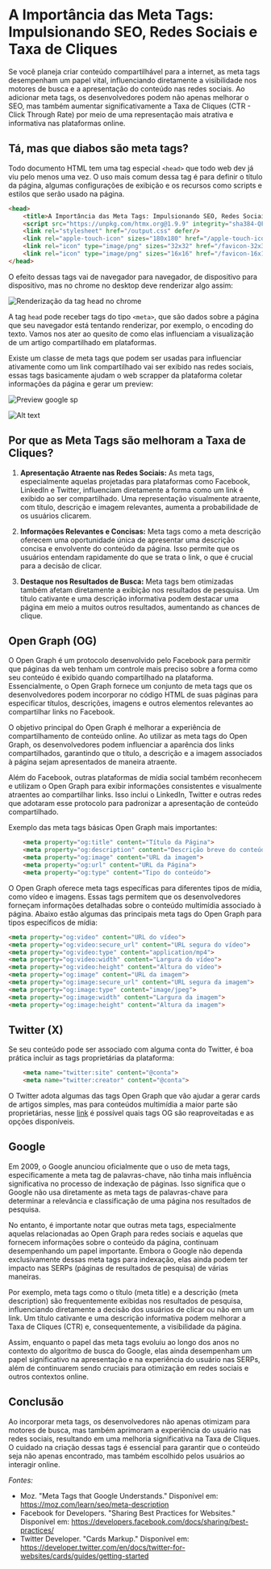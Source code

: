 # A Importância das Meta Tags: Impulsionando SEO, Redes Sociais e Taxa de Cliques

Se você planeja criar conteúdo compartilhável para a internet, as meta tags desempenham um papel vital, influenciando diretamente a visibilidade nos motores de busca e a apresentação do conteúdo nas redes sociais. Ao adicionar meta tags, os desenvolvedores podem não apenas melhorar o SEO, mas também aumentar significativamente a Taxa de Cliques (CTR - Click Through Rate) por meio de uma representação mais atrativa e informativa nas plataformas online.

## Tá, mas que diabos são meta tags?

Todo documento HTML tem uma tag especial ```<head>``` que todo web dev já viu pelo menos uma vez. O uso mais comum dessa tag é para definir o título da página, algumas configurações de exibição e os recursos como scripts e estilos que serão usado na página.

```html
<head>
    <title>A Importância das Meta Tags: Impulsionando SEO, Redes Sociais e Taxa de Cliques<title>
    <script src="https://unpkg.com/htmx.org@1.9.9" integrity="sha384-QFjmbokDn2DjBjq+fM+8LUIVrAgqcNW2s0PjAxHETgRn9l4fvX31ZxDxvwQnyMOX" crossorigin="anonymous"></script>
    <link rel="stylesheet" href="/output.css" defer/>
    <link rel="apple-touch-icon" sizes="180x180" href="/apple-touch-icon.png"/>
    <link rel="icon" type="image/png" sizes="32x32" href="/favicon-32x32.png"/>
    <link rel="icon" type="image/png" sizes="16x16" href="/favicon-16x16.png"/>
</head>
```
O efeito dessas tags vai de navegador para navegador, de dispositivo para dispositivo, mas no chrome no desktop deve renderizar algo assim:

![Renderização da tag head no chrome](./assets/head.png)

A tag ```head``` pode receber tags do tipo ```<meta>```, que são dados sobre a página que seu navegador está tentando renderizar, por exemplo, o encoding do texto. Vamos nos ater ao quesito de como elas influenciam a visualização de um artigo compartilhado em plataformas.

Existe um classe de meta tags que podem ser usadas para influenciar ativamente como um link compartilhado vai ser exibido nas redes sociais, essas tags basicamente ajudam o web scrapper da plataforma coletar informações da página e gerar um preview:

![Preview google sp](./assets/serp_google_prev.png)

![Alt text](./assets/twitter_prev.png)

## Por que as Meta Tags são melhoram a Taxa de Cliques?

1. **Apresentação Atraente nas Redes Sociais:** As meta tags, especialmente aquelas projetadas para plataformas como Facebook, LinkedIn e Twitter, influenciam diretamente a forma como um link é exibido ao ser compartilhado. Uma representação visualmente atraente, com título, descrição e imagem relevantes, aumenta a probabilidade de os usuários clicarem.

2. **Informações Relevantes e Concisas:** Meta tags como a meta descrição oferecem uma oportunidade única de apresentar uma descrição concisa e envolvente do conteúdo da página. Isso permite que os usuários entendam rapidamente do que se trata o link, o que é crucial para a decisão de clicar.

3. **Destaque nos Resultados de Busca:** Meta tags bem otimizadas também afetam diretamente a exibição nos resultados de pesquisa. Um título cativante e uma descrição informativa podem destacar uma página em meio a muitos outros resultados, aumentando as chances de clique.

## Open Graph (OG)

O Open Graph é um protocolo desenvolvido pelo Facebook para permitir que páginas da web tenham um controle mais preciso sobre a forma como seu conteúdo é exibido quando compartilhado na plataforma. Essencialmente, o Open Graph fornece um conjunto de meta tags que os desenvolvedores podem incorporar no código HTML de suas páginas para especificar títulos, descrições, imagens e outros elementos relevantes ao compartilhar links no Facebook.

O objetivo principal do Open Graph é melhorar a experiência de compartilhamento de conteúdo online. Ao utilizar as meta tags do Open Graph, os desenvolvedores podem influenciar a aparência dos links compartilhados, garantindo que o título, a descrição e a imagem associados à página sejam apresentados de maneira atraente.

Além do Facebook, outras plataformas de mídia social também reconhecem e utilizam o Open Graph para exibir informações consistentes e visualmente atraentes ao compartilhar links. Isso inclui o LinkedIn, Twitter e outras redes que adotaram esse protocolo para padronizar a apresentação de conteúdo compartilhado.

Exemplo das meta tags básicas Open Graph mais importantes:

```html
    <meta property="og:title" content="Título da Página">
    <meta property="og:description" content="Descrição breve do conteúdo da página">
    <meta property="og:image" content="URL da imagem">
    <meta property="og:url" content="URL da Página">
    <meta property="og:type" content="Tipo do conteúdo">
````

O Open Graph oferece meta tags específicas para diferentes tipos de mídia, como vídeo e imagens. Essas tags permitem que os desenvolvedores forneçam informações detalhadas sobre o conteúdo multimídia associado à página. Abaixo estão algumas das principais meta tags do Open Graph para tipos específicos de mídia:

```html
<meta property="og:video" content="URL do vídeo">
<meta property="og:video:secure_url" content="URL segura do vídeo">
<meta property="og:video:type" content="application/mp4">
<meta property="og:video:width" content="Largura do vídeo">
<meta property="og:video:height" content="Altura do vídeo">
<meta property="og:image" content="URL da imagem">
<meta property="og:image:secure_url" content="URL segura da imagem">
<meta property="og:image:type" content="image/jpeg">
<meta property="og:image:width" content="Largura da imagem">
<meta property="og:image:height" content="Altura da imagem">
````

## Twitter (X)

Se seu conteúdo pode ser associado com alguma conta do Twitter, é boa prática incluir as tags proprietárias da plataforma:

```html
    <meta name="twitter:site" content="@conta">
    <meta name="twitter:creator" content="@conta">
```

O Twitter adota algumas das tags Open Graph que vão ajudar a gerar cards de artigos simples, mas para conteúdos multimídia a maior parte são proprietárias, nesse [link](https://developer.twitter.com/en/docs/twitter-for-websites/cards/overview/markup) é possível quais tags OG são reaproveitadas e as opções disponíveis.

## Google

Em 2009, o Google anunciou oficialmente que o uso de meta tags, especificamente a meta tag de palavras-chave, não tinha mais influência significativa no processo de indexação de páginas. Isso significa que o Google não usa diretamente as meta tags de palavras-chave para determinar a relevância e classificação de uma página nos resultados de pesquisa.

No entanto, é importante notar que outras meta tags, especialmente aquelas relacionadas ao Open Graph para redes sociais e aquelas que fornecem informações sobre o conteúdo da página, continuam desempenhando um papel importante. Embora o Google não dependa exclusivamente dessas meta tags para indexação, elas ainda podem ter impacto nas SERPs (páginas de resultados de pesquisa) de várias maneiras.

Por exemplo, meta tags como o título (meta title) e a descrição (meta description) são frequentemente exibidas nos resultados de pesquisa, influenciando diretamente a decisão dos usuários de clicar ou não em um link. Um título cativante e uma descrição informativa podem melhorar a Taxa de Cliques (CTR) e, consequentemente, a visibilidade da página.

Assim, enquanto o papel das meta tags evoluiu ao longo dos anos no contexto do algoritmo de busca do Google, elas ainda desempenham um papel significativo na apresentação e na experiência do usuário nas SERPs, além de continuarem sendo cruciais para otimização em redes sociais e outros contextos online.

## Conclusão

Ao incorporar meta tags, os desenvolvedores não apenas otimizam para motores de busca, mas também aprimoram a experiência do usuário nas redes sociais, resultando em uma melhoria significativa na Taxa de Cliques. O cuidado na criação dessas tags é essencial para garantir que o conteúdo seja não apenas encontrado, mas também escolhido pelos usuários ao interagir online.

*Fontes:*
- Moz. "Meta Tags that Google Understands." Disponível em: https://moz.com/learn/seo/meta-description
- Facebook for Developers. "Sharing Best Practices for Websites." Disponível em: https://developers.facebook.com/docs/sharing/best-practices/
- Twitter Developer. "Cards Markup." Disponível em: https://developer.twitter.com/en/docs/twitter-for-websites/cards/guides/getting-started